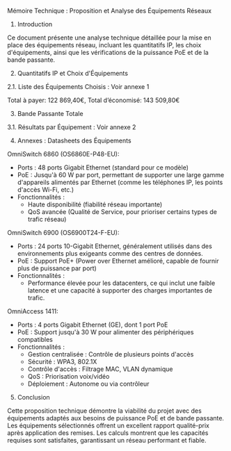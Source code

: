 Mémoire Technique : Proposition et Analyse des Équipements Réseaux

1. Introduction

Ce document présente une analyse technique détaillée pour la mise en place des équipements réseau, incluant les quantitatifs IP, les choix d'équipements, ainsi que les vérifications de la puissance PoE et de la bande passante.

2. Quantitatifs IP et Choix d'Équipements

2.1. Liste des Équipements Choisis : Voir annexe 1

Total à payer: 122 869,40€,
Total d’économisé: 143 509,80€

3. Bande Passante Totale

3.1. Résultats par Équipement : Voir annexe 2

4. Annexes : Datasheets des Équipements

OmniSwitch 6860 (OS6860E-P48-EU):
- Ports : 48 ports Gigabit Ethernet (standard pour ce modèle)
- PoE : Jusqu'à 60 W par port, permettant de supporter une large gamme d'appareils alimentés par Ethernet (comme les téléphones IP, les points d'accès Wi-Fi, etc.)
- Fonctionnalités :
    - Haute disponibilité (fiabilité réseau importante)
    - QoS avancée (Qualité de Service, pour prioriser certains types de trafic réseau)

OmniSwitch 6900 (OS6900T24-F-EU):
- Ports : 24 ports 10-Gigabit Ethernet, généralement utilisés dans des environnements plus exigeants comme des centres de données.
- PoE : Support PoE+ (Power over Ethernet amélioré, capable de fournir plus de puissance par port)
- Fonctionnalités :
    - Performance élevée pour les datacenters, ce qui inclut une faible latence et une capacité à supporter des charges importantes de trafic.

OmniAccess 1411:
- Ports : 4 ports Gigabit Ethernet (GE), dont 1 port PoE
- PoE : Support jusqu'à 30 W pour alimenter des périphériques compatibles
- Fonctionnalités :
    - Gestion centralisée : Contrôle de plusieurs points d'accès
    - Sécurité : WPA3, 802.1X
    - Contrôle d'accès : Filtrage MAC, VLAN dynamique
    - QoS : Priorisation voix/vidéo
    - Déploiement : Autonome ou via contrôleur

5. Conclusion

Cette proposition technique démontre la viabilité du projet avec des équipements adaptés aux besoins de puissance PoE et de bande passante. Les équipements sélectionnés offrent un excellent rapport qualité-prix après application des remises. Les calculs montrent que les capacités requises sont satisfaites, garantissant un réseau performant et fiable.
